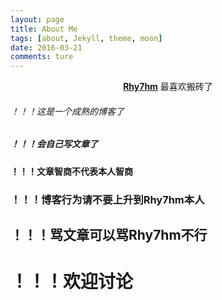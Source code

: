```yaml
---
layout: page
title: About Me
tags: [about, Jekyll, theme, moon]
date: 2016-03-21
comments: ture
---
```

    
<center><a href="https://rhythmmark.github.io/"><b>Rhy7hm</b></a> 最喜欢搬砖了</center>


###### ！！！这是一个成熟的博客了

##### ！！！会自己写文章了

#### ！！！文章智商不代表本人智商

### ！！！博客行为请不要上升到Rhy7hm本人

## ！！！骂文章可以骂Rhy7hm不行

# ！！！欢迎讨论




